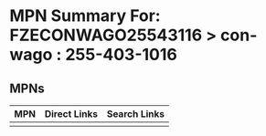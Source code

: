 



# MPN Summary For: FZECONWAGO25543116 > con-wago : 255-403-1016

## MPNs
  

|MPN|Direct Links|Search Links|
| :--- | :--- | :--- |
||||
